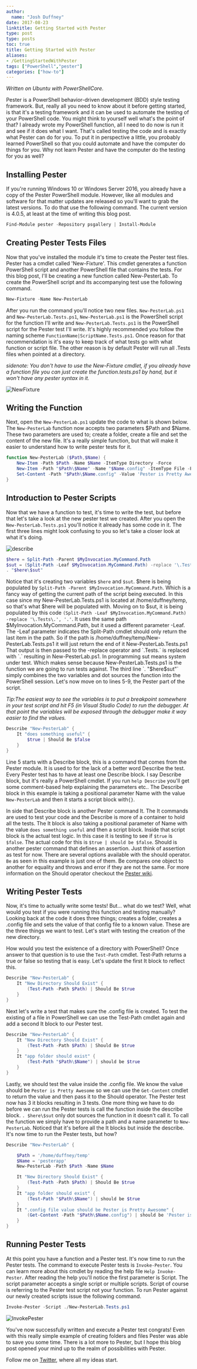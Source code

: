 ```yaml
---
author:
  name: "Josh Duffney"
date: 2017-08-23
linktitle: Getting Started with Pester
type: post
type: posts
toc: true
title: Getting Started with Pester
aliases: 
- /GettingStartedWithPester
tags: ["PowerShell","pester"]
categories: ["how-to"]
---
```


_Written on Ubuntu with PowerShellCore._

Pester is a PowerShell behavior-driven development (BDD) style testing framework. But, really all you need to know about it before getting started, is that it's a testing framework and it can be used to automate the testing of your PowerShell code. You might think to yourself well what's the point of that? I already wrote my PowerShell function, all I need to do now is run it and see if it does what I want. That's called testing the code and is exactly what Pester can do for you. To put it in perspective a little, you probably learned PowerShell so that you could automate and have the computer do things for you. Why not learn Pester and have the computer do the testing for you as well?


## Installing Pester


If you're running Windows 10 or Windows Server 2016, you already have a copy of the Pester PowerShell module. However, like all modules and software for that matter updates are released so you'll want to grab the latest versions. To do that use the following command. The current version is 4.0.5, at least at the time of writing this blog post.


```powershell
Find-Module pester -Repository psgallery | Install-Module
```


## Creating Pester Tests Files


Now that you've installed the module it's time to create the Pester test files. Pester has a cmdlet called 'New-Fixture'. This cmdlet generates a function PowerShell script and another PowerShell file that contains the tests. For this blog post, I'll be creating a new function called New-PesterLab. To create the PowerShell script and its accompanying  test use the following command.


```powershell
New-Fixture -Name New-PesterLab
```


After you run the command you'll notice two new files. `New-PesterLab.ps1` and `New-PesterLab.Tests.ps1`, `New-PesterLab.ps1` is the PowerShell script for the function I'll write and `New-PesterLab.Tests.ps1` is the PowerShell script for the Pester test I'll write. It's highly recommended you follow the naming scheme `FunctionName|ScriptName.Tests.ps1`. Once reason for that recommendation is it's easy to keep track of what tests go with what function or script file. The other reason is by default Pester will run all .Tests files when pointed at a directory.


_sidenote: You don't have to use the New-Fixture cmdlet, if you already have a function file you can just create the function.tests.ps1 by hand, but it won't have any pester syntax in it._


![NewFixture](/img/posts/getting-started-with-pester/NewFixture.jpg "NewFixture")


## Writing the Function


Next, open the `New-PesterLab.ps1` update the code to what is shown below. The `New-PesterLab` function now accepts two parameters $Path and $Name. These two parameters are used to; create a folder, create a file and set the content of the new file. It's a really simple function, but that will make it easier to understand how to write pester tests for it.


```powershell
function New-PesterLab ($Path,$Name) {
    New-Item -Path $Path -Name $Name -ItemType Directory -Force
    New-Item -Path "$Path\$Name" -Name "$Name.config" -ItemType File -Force
    Set-Content -Path "$Path\$Name.config" -Value 'Pester is Pretty Awesome' -Force
}
```


## Introduction to Pester Scripts

Now that we have a function to test, it's time to write the test, but before that let's take a look at the new pester test we created. After you open the `New-PesterLab.Tests.ps1` you'll notice it already has some code in it. The first three lines might look confusing to you so let's take a closer look at what it's doing.



![describe](/img/posts/getting-started-with-pester/describe.png "describe")


```powershell
$here = Split-Path -Parent $MyInvocation.MyCommand.Path
$sut = (Split-Path -Leaf $MyInvocation.MyCommand.Path) -replace '\.Tests\.', '.'
. "$here\$sut"
```

Notice that it's creating two variables `$here` and `$sut`. $here is being populated by `Split-Path -Parent $MyInvocation.MyCommand.Path`. Which is a fancy way of getting the current path of the script being executed. In this case since my New-PesterLab.Tests.ps1 is located at /home/duffney/temp, so that's what $here will be populated with. Moving on to $sut, it is being populated by this code `(Split-Path -Leaf $MyInvocation.MyCommand.Path) -replace '\.Tests\.', '.'`. It uses the same path $MyInvocation.MyCommand.Path, but it used a different parameter -Leaf. The -Leaf parameter indicates the Split-Path cmdlet should only return the last item in the path. So if the path is /home/duffney/temp/New-PesterLab.Tests.ps1 it will just return the end of it New-PesterLab.Tests.ps1 That output is then passed to the -replace operator and `.Tests.` is replaced with `.` resulting in New-PesterLab.ps1. In programming sut means system under test. Which makes sense because New-PesterLab.Tests.ps1 is the function we are going to run tests against. The third line `. "$here\$sut"` simply combines the two variables and dot sources the function into the PowerShell session. Let's now move on to lines 5-9, the Pester part of the script.


_Tip:The easiest way to see the variables is to put a breakpoint somewhere in your test script and hit F5 (in Visual Studio Code) to run the debugger. At that point the variables will be exposed through the debugger make it way easier to find the values._


```powershell
Describe "New-PesterLab" {
    It "does something useful" {
        $true | Should Be $false
    }
}
```


Line 5 starts with a Describe block, this is a command that comes from the Pester module. It is used to for the lack of a better word Describe the test. Every Pester test has to have at least one Describe block. I say Describe block, but it's really a PowerShell cmdlet. If you run `help Describe` you'll get some comment-based help explaining the parameters etc.. The Describe block in this example is taking a positional parameter Name with the value `New-PesterLab` and then it starts a script block with`{}`. 


In side that Describe block is another Pester command It. The It commands are used to test your code and the Describe is more of a container to hold all the tests. The It block is also taking a positional parameter of Name with the value `does something useful` and then a script block. Inside that script block is the actual test logic. In this case it is testing to see if `$true` is `$false`. The actual code for this is `$true | should be $false`. Should is another pester command that defines an assertion. Just think of assertion as test for now. There are several options available with the should operator. `Be` as seen in this example is just one of them. Be compares one object to another for equality and throws and error if they are not the same. For more information on the Should operator checkout the [Pester wiki](https://github.com/pester/Pester/wiki/Should).


## Writing Pester Tests


Now, it's time to actually write some tests! But... what do we test? Well, what would you test if you were running this function and testing manually? Looking back at the code it does three things; creates a folder, creates a .config file and sets the value of that config file to a known value. These are the three things we want to test. Let's start with testing the creation of the new directory.


How would you test the existence of a directory with PowerShell? Once answer to that question is to use the `Test-Path` cmdlet. Test-Path returns a true or false so testing that is easy. Let's update the first It block to reflect this. 

```powershell
Describe "New-PesterLab" {
    It "New Directory Should Exist" {
        (Test-Path -Path $Path) | Should Be $true
    }
}
```


Next let's write a test that makes sure the .config file is created. To test the existing of a file in PowerShell we can use the Test-Path cmdlet again and add a second It block to our Pester test.

```powershell
Describe "New-PesterLab" {
    It "New Directory Should Exist" {
        (Test-Path -Path $Path) | Should Be $true
    }
    It "app folder should exist" {
        (Test-Path "$Path\$Name") | should be $true
    }    
}
```


Lastly, we should test the value inside the .config file. We know the value should be `Pester is Pretty Awesome` so we can use the `Get-Content` cmdlet to return the value and then pass it to the Should operator. The Pester test now has 3 it blocks resulting in 3 tests. One more thing we have to do before we can run the Pester tests is call the function inside the describe block. `. $here\$sut` only dot sources the function in it doesn't call it. To call the function we simply have to provide a path and a name parameter to `New-PesterLab`. Noticed that it's before all the It blocks but inside the describe. It's now time to run the Pester tests, but how?


```powershell
Describe "New-PesterLab" {

    $Path = '/home/duffney/temp'
    $Name = 'pesterapp'
    New-PesterLab -Path $Path -Name $Name

    It "New Directory Should Exist" {
        (Test-Path -Path $Path) | Should Be $true
    }
    It "app folder should exist" {
        (Test-Path "$Path\$Name") | should be $true
    }
    It ".config file value should be Pester is Pretty Awesome" {
        (Get-Content -Path "$Path\$Name.config") | should be 'Pester is Pretty Awesome'
    }    
}
```


## Running Pester Tests

At this point you have a function and a Pester test. It's now time to run the Pester tests. The command to execute Pester tests is `Invoke-Pester`. You can learn more about this cmdlet by reading the help file `Help Invoke-Pester`. After reading the help you'll notice the first parameter is Script. The script parameter accepts a single script or multiple scripts. Script of course is referring to the Pester test script not your function. To run Pester against our newly created scripts issue the following command.

```powershell
Invoke-Pester -Script ./New-PesterLab.Tests.ps1
```

![InvokePester](/img/posts/getting-started-with-pester/InvokePester.png "InvokePester")

You've now successfully written and execute a Pester test congrats! Even with this really simple example of creating folders and files Pester was able to save you some time. There is a lot more to Pester, but I hope this blog post opened your mind up to the realm of possibilities with Pester. 

Follow me on [Twitter](https://twitter.com/joshduffney), where all my ideas start.